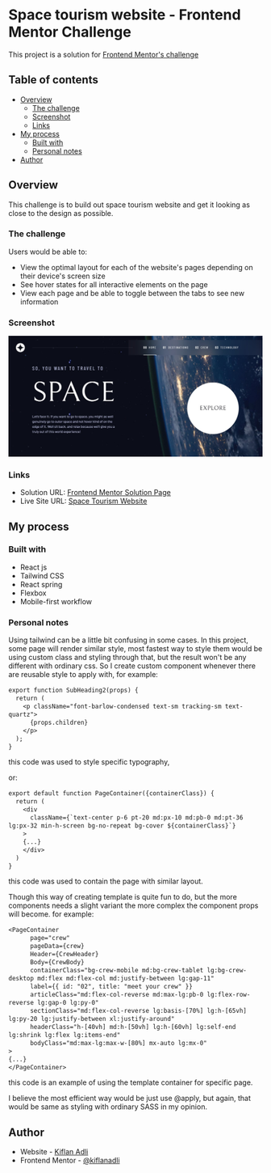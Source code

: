 # Space tourism website - Frontend Mentor Challenge

This project is a solution for [Frontend Mentor's challenge](https://)

## Table of contents

- [Overview](#overview)
  - [The challenge](#the-challenge)
  - [Screenshot](#screenshot)
  - [Links](#links)
- [My process](#my-process)
  - [Built with](#built-with)
  - [Personal notes](#personal-notes)
- [Author](#author)

## Overview

This challenge is to build out space tourism website and get it looking as close to the design as possible.

### The challenge

Users would be able to:

- View the optimal layout for each of the website's pages depending on their device's screen size
- See hover states for all interactive elements on the page
- View each page and be able to toggle between the tabs to see new information

### Screenshot

![](./screenshot.jpg)

### Links

- Solution URL: [Frontend Mentor Solution Page](https://www.frontendmentor.io/solutions/space-tourism-multipage-website-AfG3EwNQHh)
- Live Site URL: [Space Tourism Website](https://space-tourism-kiflan-adli.vercel.app/)

## My process

### Built with

- React js
- Tailwind CSS
- React spring
- Flexbox
- Mobile-first workflow

### Personal notes

Using tailwind can be a little bit confusing in some cases. In this project, some page will render similar style, most fastest way to style them would be using custom class and styling through that, but the result won't be any different with ordinary css. So I create custom component whenever there are reusable style to apply with, for example:

```
export function SubHeading2(props) {
  return (
    <p className="font-barlow-condensed text-sm tracking-sm text-quartz">
      {props.children}
    </p>
  );
}
```

this code was used to style specific typography,

or:

```
export default function PageContainer({containerClass}) {
  return (
    <div
      className={`text-center p-6 pt-20 md:px-10 md:pb-0 md:pt-36 lg:px-32 min-h-screen bg-no-repeat bg-cover ${containerClass}`}
    >
    {...}
    </div>
  )
}
```

this code was used to contain the page with similar layout.

Though this way of creating template is quite fun to do, but the more components needs a slight variant the more complex the component props will become. for example:

```
<PageContainer
      page="crew"
      pageData={crew}
      Header={CrewHeader}
      Body={CrewBody}
      containerClass="bg-crew-mobile md:bg-crew-tablet lg:bg-crew-desktop md:flex md:flex-col md:justify-between lg:gap-11"
      label={{ id: "02", title: "meet your crew" }}
      articleClass="md:flex-col-reverse md:max-lg:pb-0 lg:flex-row-reverse lg:gap-0 lg:py-0"
      sectionClass="md:flex-col-reverse lg:basis-[70%] lg:h-[65vh] lg:py-20 lg:justify-between xl:justify-around"
      headerClass="h-[40vh] md:h-[50vh] lg:h-[60vh] lg:self-end lg:shrink lg:flex lg:items-end"
      bodyClass="md:max-lg:max-w-[80%] mx-auto lg:mx-0"
>
{...}
</PageContainer>
```

this code is an example of using the template container for specific page.

I believe the most efficient way would be just use @apply, but again, that would be same as styling with ordinary SASS in my opinion.

## Author

- Website - [Kiflan Adli](https://kiflanadli.github.io)
- Frontend Mentor - [@kiflanadli](https://www.frontendmentor.io/profile/kiflanadli)
